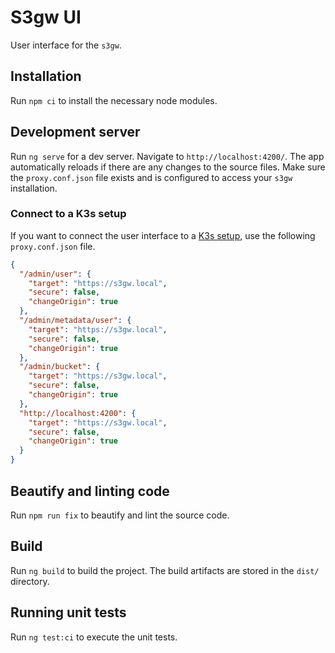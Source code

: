 # S3gw UI

User interface for the `s3gw`.

## Installation

Run `npm ci` to install the necessary node modules.

## Development server

Run `ng serve` for a dev server. Navigate to `http://localhost:4200/`. The app
automatically reloads if there are any changes to the source files. Make sure the
`proxy.conf.json` file exists and is configured to access your `s3gw`
installation.

### Connect to a K3s setup

If you want to connect the user interface to a
[K3s setup](../s3gw-with-k8s-k3s/#k3s-with-longhorn), use the following
`proxy.conf.json` file.

```json
{
  "/admin/user": {
    "target": "https://s3gw.local",
    "secure": false,
    "changeOrigin": true
  },
  "/admin/metadata/user": {
    "target": "https://s3gw.local",
    "secure": false,
    "changeOrigin": true
  },
  "/admin/bucket": {
    "target": "https://s3gw.local",
    "secure": false,
    "changeOrigin": true
  },
  "http://localhost:4200": {
    "target": "https://s3gw.local",
    "secure": false,
    "changeOrigin": true
  }
}
```

## Beautify and linting code

Run `npm run fix` to beautify and lint the source code.

## Build

Run `ng build` to build the project. The build artifacts are stored in the
`dist/` directory.

## Running unit tests

Run `ng test:ci` to execute the unit tests.
